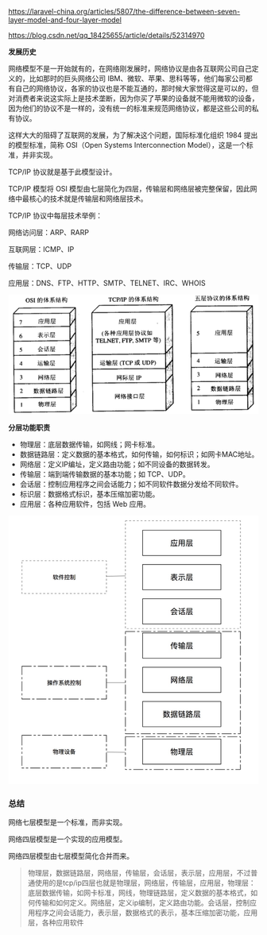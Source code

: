https://laravel-china.org/articles/5807/the-difference-between-seven-layer-model-and-four-layer-model

https://blog.csdn.net/qq_18425655/article/details/52314970

**发展历史**

网络模型不是一开始就有的，在网络刚发展时，网络协议是由各互联网公司自己定义的，比如那时的巨头网络公司 IBM、微软、苹果、思科等等，他们每家公司都有自己的网络协议，各家的协议也是不能互通的，那时候大家觉得这是可以的，但对消费者来说这实际上是技术垄断，因为你买了苹果的设备就不能用微软的设备，因为他们的协议不是一样的，没有统一的标准来规范网络协议，都是这些公司的私有协议。

这样大大的阻碍了互联网的发展，为了解决这个问题，国际标准化组织 1984 提出的模型标准，简称 OSI（Open Systems Interconnection Model），这是一个标准，并非实现。

TCP/IP 协议就是基于此模型设计。

TCP/IP 模型将 OSI 模型由七层简化为四层，传输层和网络层被完整保留，因此网络中最核心的技术就是传输层和网络层技术。

TCP/IP 协议中每层技术举例：

网络访问层：ARP、RARP

互联网层：ICMP、IP

传输层：TCP、UDP

应用层：DNS、FTP、HTTP、SMTP、TELNET、IRC、WHOIS

![](./20160825152622511.png)



**分层功能职责**

- 物理层：底层数据传输，如网线；网卡标准。
- 数据链路层：定义数据的基本格式，如何传输，如何标识；如网卡MAC地址。
- 网络层：定义IP编址，定义路由功能；如不同设备的数据转发。
- 传输层：端到端传输数据的基本功能；如 TCP、UDP。
- 会话层：控制应用程序之间会话能力；如不同软件数据分发给不同软件。
- 标识层：数据格式标识，基本压缩加密功能。
- 应用层：各种应用软件，包括 Web 应用。

![](./NhHib7tDCQ.png)

### 总结

网络七层模型是一个标准，而非实现。

网络四层模型是一个实现的应用模型。

网络四层模型由七层模型简化合并而来。



> 物理层，数据链路层，网络层，传输层，会话层，表示层，应用层，不过普通使用的是tcp/ip四层也就是物理层，网络层，传输层，应用层，物理层：底层数据传输，如网卡标准，网线，物理链路层，定义数据的基本格式，如何传输和如何定义。网络层，定义ip编制，定义路由功能。会话层，控制应用程序之间会话能力，表示层，数据格式的表示，基本压缩加密功能，应用层，各种应用软件